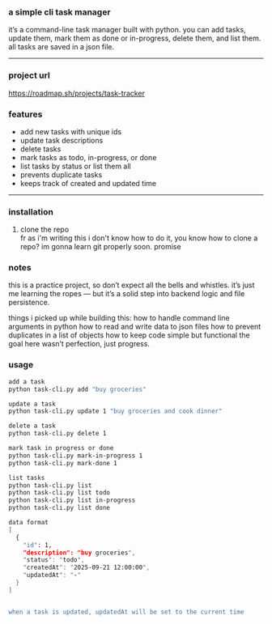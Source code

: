 ### a simple cli task manager  

it’s a command-line task manager built with python. you can add tasks, update them, mark them as done or in-progress, delete them, and list them. all tasks are saved in a json file.  

---
### project url
<https://roadmap.sh/projects/task-tracker>

### features  
- add new tasks with unique ids  
- update task descriptions  
- delete tasks  
- mark tasks as todo, in-progress, or done  
- list tasks by status or list them all  
- prevents duplicate tasks  
- keeps track of created and updated time  

---

### installation  
1. clone the repo  
fr as i'm writing this i don't know how to do it, you know how to clone a repo?
im gonna learn git properly soon. promise

### notes
this is a practice project, so don’t expect all the bells and whistles. it’s just me learning the ropes — but it’s a solid step into backend logic and file persistence.

things i picked up while building this:
how to handle command line arguments in python
how to read and write data to json files
how to prevent duplicates in a list of objects
how to keep code simple but functional
the goal here wasn’t perfection, just progress.


### usage
 
```bash
add a task 
python task-cli.py add "buy groceries"

update a task
python task-cli.py update 1 "buy groceries and cook dinner"

delete a task
python task-cli.py delete 1

mark task in progress or done
python task-cli.py mark-in-progress 1
python task-cli.py mark-done 1

list tasks
python task-cli.py list
python task-cli.py list todo
python task-cli.py list in-progress
python task-cli.py list done

data format
[
  {
    "id": 1,
    "description": "buy groceries",
    "status": "todo",
    "createdAt": "2025-09-21 12:00:00",
    "updatedAt": "-"
  }
]


when a task is updated, updatedAt will be set to the current time